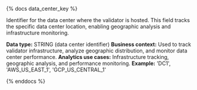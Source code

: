{% docs data_center_key %}

Identifier for the data center where the validator is hosted. This field tracks the specific data center location, enabling geographic analysis and infrastructure monitoring.

**Data type:** STRING (data center identifier)
**Business context:** Used to track validator infrastructure, analyze geographic distribution, and monitor data center performance.
**Analytics use cases:** Infrastructure tracking, geographic analysis, and performance monitoring.
**Example:** 'DC1', 'AWS_US_EAST_1', 'GCP_US_CENTRAL_1'

{% enddocs %} 